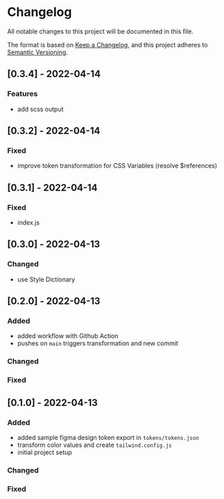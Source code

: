 # Changelog

All notable changes to this project will be documented in this file.

The format is based on [Keep a Changelog](https://keepachangelog.com/en/1.0.0/),
and this project adheres to [Semantic Versioning](https://semver.org/spec/v2.0.0.html).

## [0.3.4] - 2022-04-14

### Features

- add scss output

## [0.3.2] - 2022-04-14

### Fixed

- improve token transformation for CSS Variables (resolve $references)

## [0.3.1] - 2022-04-14

### Fixed

- index.js

## [0.3.0] - 2022-04-13

### Changed

- use Style Dictionary

## [0.2.0] - 2022-04-13

### Added

- added workflow with Github Action
- pushes on `main` triggers transformation and new commit

### Changed

### Fixed

## [0.1.0] - 2022-04-13

### Added

- added sample figma design token export in `tokens/tokens.json`
- transform color values and create `tailwind.config.js`
- initial project setup

### Changed

### Fixed
